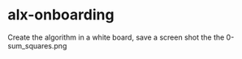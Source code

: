 # alx-onboarding
Create the algorithm in a white board, save a screen shot the the 0-sum_squares.png

